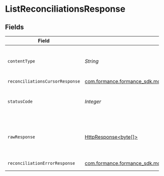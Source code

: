 # ListReconciliationsResponse


## Fields

| Field                                                                                                                         | Type                                                                                                                          | Required                                                                                                                      | Description                                                                                                                   |
| ----------------------------------------------------------------------------------------------------------------------------- | ----------------------------------------------------------------------------------------------------------------------------- | ----------------------------------------------------------------------------------------------------------------------------- | ----------------------------------------------------------------------------------------------------------------------------- |
| `contentType`                                                                                                                 | *String*                                                                                                                      | :heavy_check_mark:                                                                                                            | HTTP response content type for this operation                                                                                 |
| `reconciliationsCursorResponse`                                                                                               | [com.formance.formance_sdk.models.shared.ReconciliationsCursorResponse](../../models/shared/ReconciliationsCursorResponse.md) | :heavy_minus_sign:                                                                                                            | OK                                                                                                                            |
| `statusCode`                                                                                                                  | *Integer*                                                                                                                     | :heavy_check_mark:                                                                                                            | HTTP response status code for this operation                                                                                  |
| `rawResponse`                                                                                                                 | [HttpResponse<byte[]>](https://docs.oracle.com/en/java/javase/11/docs/api/java.net.http/java/net/http/HttpResponse.html)      | :heavy_check_mark:                                                                                                            | Raw HTTP response; suitable for custom response parsing                                                                       |
| `reconciliationErrorResponse`                                                                                                 | [com.formance.formance_sdk.models.shared.ReconciliationErrorResponse](../../models/shared/ReconciliationErrorResponse.md)     | :heavy_minus_sign:                                                                                                            | Error response                                                                                                                |